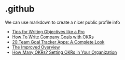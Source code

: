 # .github
We can use markdown to create a nicer public profile info
 <!-- BLOG-POST-LIST:START -->
- [Tips for Writing Objectives like a Pro](https://blog.weekdone.com/reflex-media-company-objectives-examples/)
- [How To Write Company Goals with OKRs](https://blog.weekdone.com/reflex-media-okr-writing-process/)
- [20 Team Goal Tracker Apps: A Complete Look](https://blog.weekdone.com/team-goal-tracker-apps/)
- [The Improved Overview](https://blog.weekdone.com/improved-overview/)
- [How Many OKRs? Setting OKRs in Your Organization](https://blog.weekdone.com/how-many-okrs/)
<!-- BLOG-POST-LIST:END -->
